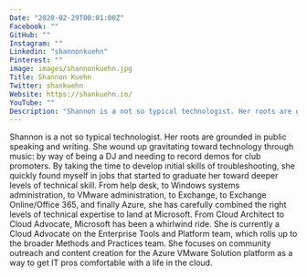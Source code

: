```yaml
---
Date: "2020-02-29T00:01:00Z"
Facebook: ""
GitHub: ""
Instagram: ""
Linkedin: "shannonkuehn"
Pinterest: ""
image: images/shannonkuehn.jpg
Title: Shannon Kuehn
Twitter: shankuehn
Website: https://shankuehn.io/
YouTube: ""
Description: "Shannon is a not so typical technologist. Her roots are grounded in public speaking and writing. She wound up gravitating toward technology through music: by way of being a DJ and needing to record demos for club promoters."
---
```

Shannon is a not so typical technologist. Her roots are grounded in public speaking and writing. She wound up gravitating toward technology through music: by way of being a DJ and needing to record demos for club promoters. By taking the time to develop initial skills of troubleshooting, she quickly found myself in jobs that started to graduate her toward deeper levels of technical skill. From help desk, to Windows systems administration, to VMware administration, to Exchange, to Exchange Online/Office 365, and finally Azure, she has carefully combined the right levels of technical expertise to land at Microsoft. From Cloud Architect to Cloud Advocate, Microsoft has been a whirlwind ride. She is currently a Cloud Advocate on the Enterprise Tools and Platform team, which rolls up to the broader Methods and Practices team. She focuses on community outreach and content creation for the Azure VMware Solution platform as a way to get IT pros comfortable with a life in the cloud.